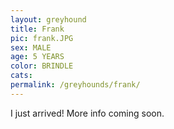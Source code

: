 ```yaml
---
layout: greyhound
title: Frank
pic: frank.JPG
sex: MALE
age: 5 YEARS
color: BRINDLE
cats:
permalink: /greyhounds/frank/
---
```


I just arrived! More info coming soon.
